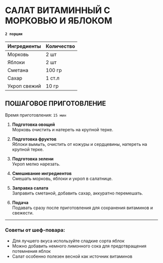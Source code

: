 # САЛАТ ВИТАМИННЫЙ С МОРКОВЬЮ И ЯБЛОКОМ

#### `2 порции`

| Ингредиенты     | Количество |
|-----------------|------------|
| Морковь         | 2 шт       |
| Яблоки          | 2 шт       |
| Сметана         | 100 гр     |
| Сахар           | 1 ст.л     |
| Укроп свежий    | 10 гр      |

## ПОШАГОВОЕ ПРИГОТОВЛЕНИЕ
Время приготовления: `15 мин`

1. **Подготовка овощей**  
   Морковь очистить и натереть на крупной терке.

2. **Подготовка фруктов**  
   Яблоки вымыть, очистить от кожуры и сердцевины, натереть на крупной терке.

3. **Подготовка зелени**  
   Укроп мелко нарезать.

4. **Смешивание ингредиентов**  
   Смешать морковь, яблоки и укроп в салатнице.

5. **Заправка салата**  
   Заправить сметаной, добавить сахар, аккуратно перемешать.

6. **Подача**  
   Подавать сразу после приготовления для сохранения витаминов и свежести.

---

### Советы от шеф-повара:
- Для лучшего вкуса используйте сладкие сорта яблок
- Можно добавить немного лимонного сока для предотвращения потемнения яблок
- Салат особенно полезен весной как источник витаминов